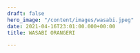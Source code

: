```yaml
---
draft: false
hero_image: "/content/images/wasabi.jpeg"
date: 2021-04-16T23:01:00.000+00:00
title: WASABI ORANGERI

---
```

